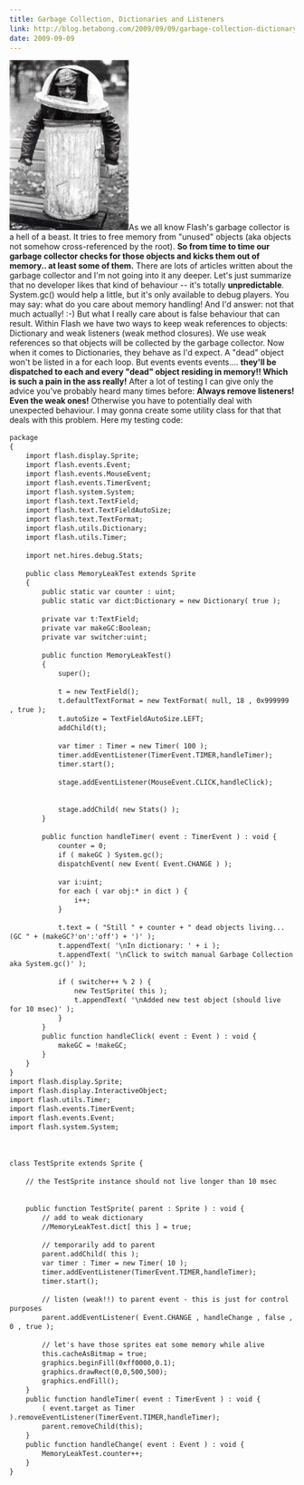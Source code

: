```yaml
---
title: Garbage Collection, Dictionaries and Listeners
link: http://blog.betabong.com/2009/09/09/garbage-collection-dictionary-listener/
date: 2009-09-09
---
```



![031609_garbage_can](/uploads/2009/09/031609_garbage_can-211x300.jpg)As we all know Flash's garbage collector is a hell of a beast. It tries to free memory from "unused" objects (aka objects not somehow cross-referenced by the root). **So from time to time our garbage collector checks for those objects and kicks them out of memory.. at least some of them.** There are lots of articles written about the garbage collector and I'm not going into it any deeper. Let's just summarize that no developer likes that kind of behaviour -- it's totally **unpredictable**. System.gc() would help a little, but it's only available to debug players. You may say: what do you care about memory handling! And I'd answer: not that much actually! :-) But what I really care about is false behaviour that can result. Within Flash we have two ways to keep weak references to objects: Dictionary and weak listeners (weak method closures). We use weak references so that objects will be collected by the garbage collector. Now when it comes to Dictionaries, they behave as I'd expect. A "dead" object won't be listed in a for each loop. But events events events.... **they'll be dispatched to each and every "dead" object residing in memory!! Which is such a pain in the ass really!** After a lot of testing I can give only the advice you've probably heard many times before: **Always remove listeners! Even the weak ones!** Otherwise you have to potentially deal with unexpected behaviour. I may gonna create some utility class for that that deals with this problem.  Here my testing code: 
    
    
    package
    {
    	import flash.display.Sprite;
    	import flash.events.Event;
    	import flash.events.MouseEvent;
    	import flash.events.TimerEvent;
    	import flash.system.System;
    	import flash.text.TextField;
    	import flash.text.TextFieldAutoSize;
    	import flash.text.TextFormat;
    	import flash.utils.Dictionary;
    	import flash.utils.Timer;
    	
    	import net.hires.debug.Stats;
    
    	public class MemoryLeakTest extends Sprite
    	{
    		public static var counter : uint;
    		public static var dict:Dictionary = new Dictionary( true );
    		
    		private var t:TextField;
    		private var makeGC:Boolean;
    		private var switcher:uint;
    		
    		public function MemoryLeakTest()
    		{
    			super();
    			
    			t = new TextField();
    			t.defaultTextFormat = new TextFormat( null, 18 , 0x999999 , true );
    			t.autoSize = TextFieldAutoSize.LEFT;
    			addChild(t);
    			
    			var timer : Timer = new Timer( 100 );
    			timer.addEventListener(TimerEvent.TIMER,handleTimer);
    			timer.start();
    			
    			stage.addEventListener(MouseEvent.CLICK,handleClick);
    
    
    			stage.addChild( new Stats() );
    		}
    		
    		public function handleTimer( event : TimerEvent ) : void {
    			counter = 0;
    			if ( makeGC ) System.gc();
    			dispatchEvent( new Event( Event.CHANGE ) );
    
    			var i:uint;
    			for each ( var obj:* in dict ) {
    				i++;
    			}
    
    			t.text = ( "Still " + counter + " dead objects living... (GC " + (makeGC?'on':'off') + ')' );
    			t.appendText( '\nIn dictionary: ' + i );
    			t.appendText( '\nClick to switch manual Garbage Collection aka System.gc()' );
    			
    			if ( switcher++ % 2 ) {
    				new TestSprite( this );
    				t.appendText( '\nAdded new test object (should live for 10 msec)' );
    			}
    		}
    		public function handleClick( event : Event ) : void {
    			makeGC = !makeGC;
    		}
    	}	
    }
    import flash.display.Sprite;
    import flash.display.InteractiveObject;
    import flash.utils.Timer;
    import flash.events.TimerEvent;
    import flash.events.Event;
    import flash.system.System;
    
    
    
    class TestSprite extends Sprite {
    	
    	// the TestSprite instance should not live longer than 10 msec
    	
    	
    	public function TestSprite( parent : Sprite ) : void {
    		// add to weak dictionary
    		//MemoryLeakTest.dict[ this ] = true;
    		
    		// temporarily add to parent
    		parent.addChild( this );
    		var timer : Timer = new Timer( 10 );
    		timer.addEventListener(TimerEvent.TIMER,handleTimer);
    		timer.start();
    		
    		// listen (weak!!) to parent event - this is just for control purposes
    		parent.addEventListener( Event.CHANGE , handleChange , false , 0 , true );
    		
    		// let's have those sprites eat some memory while alive
    		this.cacheAsBitmap = true;
    		graphics.beginFill(0xff0000,0.1);
    		graphics.drawRect(0,0,500,500);
    		graphics.endFill();
    	}
    	public function handleTimer( event : TimerEvent ) : void {
    		( event.target as Timer ).removeEventListener(TimerEvent.TIMER,handleTimer);
    		parent.removeChild(this);
    	}
    	public function handleChange( event : Event ) : void {
    		MemoryLeakTest.counter++;
    	}
    }
